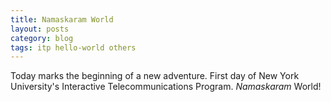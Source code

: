 ```yaml
---
title: Namaskaram World
layout: posts
category: blog
tags: itp hello-world others
---
```


Today marks the beginning of a new adventure. First day of New York University's Interactive Telecommunications Program. _Namaskaram_ World!
    